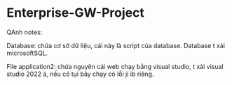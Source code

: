 # Enterprise-GW-Project


QAnh notes:

Database: chứa cơ sở dữ liệu, cái này là script của database. Database t xài microsoftSQL. 


File application2: chứa nguyên cái web chạy bằng visual studio, t xài visual studio 2022 á, nếu có tụi bây chạy có lỗi ji ib riêng. 
